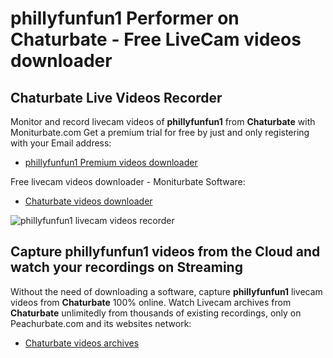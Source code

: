 # phillyfunfun1 Performer on Chaturbate - Free LiveCam videos downloader

## Chaturbate Live Videos Recorder

Monitor and record livecam videos of **phillyfunfun1** from **Chaturbate** with Moniturbate.com
Get a premium trial for free by just and only registering with your Email address:
* [phillyfunfun1 Premium videos downloader](https://moniturbate.com/request-demo-licence-key.html)

Free livecam videos downloader - Moniturbate Software:
* [Chaturbate videos downloader](https://moniturbate.com/moniturbate-download-software.html)

![phillyfunfun1 livecam videos recorder](https://peachurnet.com/templates/moniturbate-software.png)


## Capture phillyfunfun1 videos from the Cloud and watch your recordings on Streaming

Without the need of downloading a software, capture **phillyfunfun1** livecam videos from **Chaturbate** 100% online.
Watch Livecam archives from **Chaturbate** unlimitedly from thousands of existing recordings, only on Peachurbate.com and its websites network:
* [Chaturbate videos archives](https://peachurnet.com/)